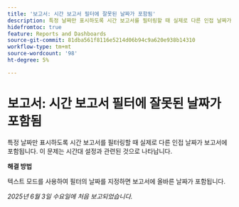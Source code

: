 ```yaml
---
title: '보고서: 시간 보고서 필터에 잘못된 날짜가 포함됨'
description: 특정 날짜만 표시하도록 시간 보고서를 필터링할 때 실제로 다른 인접 날짜가 보고서에 포함됩니다. 이 문제는 시간대 설정과 관련된 것으로 나타납니다.
hidefromtoc: true
feature: Reports and Dashboards
source-git-commit: 81dba561f8116e5214d06b94c9a620e938b14310
workflow-type: tm+mt
source-wordcount: '98'
ht-degree: 5%

---
```


# 보고서: 시간 보고서 필터에 잘못된 날짜가 포함됨

특정 날짜만 표시하도록 시간 보고서를 필터링할 때 실제로 다른 인접 날짜가 보고서에 포함됩니다. 이 문제는 시간대 설정과 관련된 것으로 나타납니다.

**해결 방법**

텍스트 모드를 사용하여 필터의 날짜를 지정하면 보고서에 올바른 날짜가 포함됩니다.

_2025년 6월 3일 수요일에 처음 보고되었습니다._